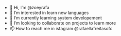 - 👋 Hi, I’m @zoeyrafa
- 👀 I’m interested in  learn new languages       
- 🌱 I’m currently learning  system developement      
- 💞️ I’m looking to collaborate on  projects to learn more 
- 📫 How to reach me in istagram @rafaellafreitasofc

<!---
zoeyrafa/zoeyrafa is a ✨ special ✨ repository because its `README.md` (this file) appears on your GitHub profile.
You can click the Preview link to take a look at your changes.
--->

